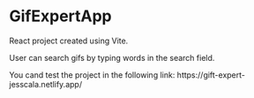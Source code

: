 # GifExpertApp

<p>React project created using Vite. </p>
<p>User can search gifs by typing words in the search field.<br>

<p>
You cand test the project in the following link: https://gift-expert-jesscala.netlify.app/
</p>
